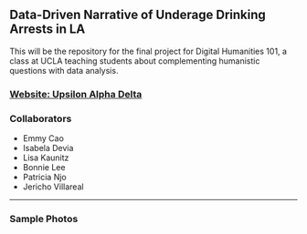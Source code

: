 ##  Data-Driven Narrative of Underage Drinking Arrests in LA

This will be the repository for the final project for Digital Humanities 101, a class at UCLA teaching students about complementing humanistic questions with data analysis.

### [Website: Upsilon Alpha Delta](https://lacrime.humspace.ucla.edu/narrative/)


### Collaborators

- Emmy Cao
- Isabela Devia
- Lisa Kaunitz
- Bonnie Lee
- Patricia Njo
- Jericho Villareal

***

### Sample Photos



